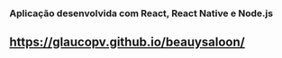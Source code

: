 ### Aplicação desenvolvida com React, React Native e Node.js
## https://glaucopv.github.io/beauysaloon/
